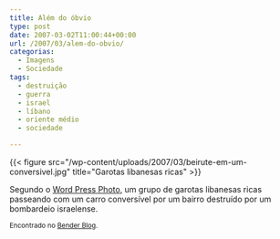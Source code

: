 ```yaml
---
title: Além do óbvio
type: post
date: 2007-03-02T11:00:44+00:00
url: /2007/03/alem-do-obvio/
categorias:
  - Imagens
  - Sociedade
tags:
  - destruição
  - guerra
  - israel
  - líbano
  - oriente médio
  - sociedade

---
```

{{< figure src="/wp-content/uploads/2007/03/beirute-em-um-conversivel.jpg" title="Garotas libanesas ricas" >}}

Segundo o [Word Press Photo][1], um grupo de garotas libanesas ricas passeando com um carro conversível por um bairro destruído por um bombardeio israelense.

<small>Encontrado no <a href="http://www.benderblog.com/2007/03/01/a-realidade-por-tras-de-uma-foto-premiada/">Bender Blog</a>.</small>

 [1]: http://www.worldpressphoto.com/

